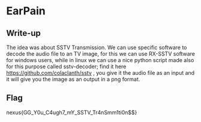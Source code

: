 # EarPain

## Write-up

The idea was about SSTV Transmission. We can use specific software to decode the audio file to an TV image, for this we can use RX-SSTV software for windows users, while in linux we can use a nice python script made also for this purpose called sstv-decoder; find it here 
https://github.com/colaclanth/sstv , you give it the audio file as an input and it will give you the image as an output in a png format.
## Flag

nexus{GG_Y0u_C4ugh7_mY_SSTV_Tr4nSmm1ti0n$$}

